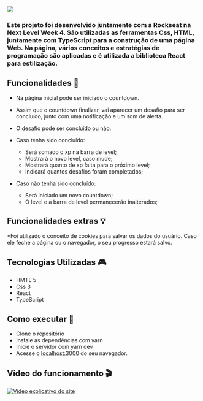 ![](https://raw.githubusercontent.com/rocketseat-education/nlw-04-reactjs/main/.github/logo.png)
 
### Este projeto foi desenvolvido juntamente com a Rockseat na Next Level Week 4. São utilizadas as ferramentas Css, HTML, juntamente com TypeScript para a construção de uma página Web. Na página, vários conceitos e estratégias de programação são aplicadas e é utilizada a biblioteca React para estilização.



## Funcionalidades :mag_right:
* Na página inicial pode ser iniciado o countdown.
* Assim que o countdown finalizar, vai aparecer um desafio para ser concluído, junto com uma notificação e um som de alerta.
* O desafio pode ser concluído ou não. 
* Caso tenha sido concluído:    
  - Será somado o xp na barra de level; 
  - Mostrará o novo level, caso mude;
  - Mostrará quanto de xp falta para o próximo level;
  - Indicará quantos desafios foram completados; 
   
* Caso não tenha sido concluído:
  - Será iniciado um novo countdown; 
  - O level e a barra de level permanecerão inalterados;

## Funcionalidades extras :bulb:
*Foi utilizado o conceito de cookies para salvar os dados do usuário. Caso ele feche a página ou o navegador, o seu progresso estará salvo.

## Tecnologias Utilizadas :video_game:
* HMTL 5
* Css 3
* React
* TypeScript

## Como executar :rocket:
* Clone o repositório
* Instale as dependências com yarn
* Inicie o servidor com yarn dev
* Acesse o [localhost:3000](http://localhost:3000/) do seu navegador.

## Vídeo do funcionamento :clapper:

[![Vídeo explicativo do site](http://img.youtube.com/vi/ckj8Q_eOHs0/0.jpg)](http://www.youtube.com/watch?v=ckj8Q_eOHs0 "Vídeo explicativo")
